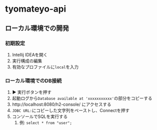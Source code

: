 # tyomateyo-api

## ローカル環境での開発

### 初期設定

1. Intellij IDEAを開く
2. 実行構成の編集 
3. 有効なプロファイルに`local`を入力

### ローカル環境でのDB接続

1. ▶ 実行ボタンを押す 
2. 起動ログから`Database available at 'xxxxxxxxxxx'`の部分をコピーする
3. http://localhost:8080/h2-console/ にアクセスする
4. `JDBC URL:`にコピーした文字列をペーストし、Connectを押す
5. コンソールでSQLを実行する 
   1. 例: `select * from "user";`

